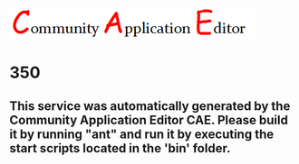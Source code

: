 ![CAE](https://github.com/PhilCAEOrg/CAE-Deployment-Temp/blob/master/microservice-350/img/logo.png)  

350
===================


This service was automatically generated by the Community Application Editor CAE. Please build it by running "ant" and run it by executing the start scripts located in the 'bin' folder.
---------------
